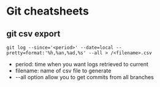 # Git cheatsheets

## git csv export

`git log --since='<period>' --date=local --pretty=format:'%h,%an,%ad,%s' --all > /<filename>.csv`

- period: time when you want logs retrieved to current
- filename: name of csv file to generate
- --all option allow you to get commits from all branches
